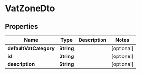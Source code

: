 
# VatZoneDto

## Properties
Name | Type | Description | Notes
------------ | ------------- | ------------- | -------------
**defaultVatCategory** | **String** |  |  [optional]
**id** | **String** |  |  [optional]
**description** | **String** |  |  [optional]



